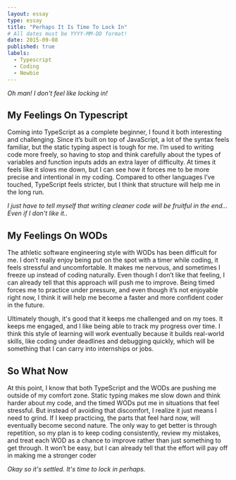 ```yaml
---
layout: essay
type: essay
title: "Perhaps It Is Time To Lock In"
# All dates must be YYYY-MM-DD format!
date: 2015-09-08
published: true
labels:
  - Typescript
  - Coding
  - Newbie
---
```



*Oh man! I don't feel like locking in!*

## My Feelings On Typescript

Coming into TypeScript as a complete beginner, I found it both interesting and challenging. Since it’s built on top of JavaScript, a lot of the syntax feels familiar, but the static typing aspect is tough for me. I’m used to writing code more freely, so having to stop and think carefully about the types of variables and function inputs adds an extra layer of difficulty. At times it feels like it slows me down, but I can see how it forces me to be more precise and intentional in my coding. Compared to other languages I’ve touched, TypeScript feels stricter, but I think that structure will help me in the long run. 

*I just have to tell myself that writing cleaner code will be fruitful in the end... Even if I don't like it..*

## My Feelings On WODs

The athletic software engineering style with WODs has been difficult for me. I don’t really enjoy being put on the spot with a timer while coding, it feels stressful and uncomfortable. It makes me nervous, and sometimes I freeze up instead of coding naturally. Even though I don’t like that feeling, I can already tell that this approach will push me to improve. Being timed forces me to practice under pressure, and even though it’s not enjoyable right now, I think it will help me become a faster and more confident coder in the future. 

Ultimately though, it's good that it keeps me challenged and on my toes. It keeps me engaged, and I like being able to track my progress over time. I think this style of learning will work eventually because it builds real-world skills, like coding under deadlines and debugging quickly, which will be something that I can carry into internships or jobs.

## So What Now

At this point, I know that both TypeScript and the WODs are pushing me outside of my comfort zone. Static typing makes me slow down and think harder about my code, and the timed WODs put me in situations that feel stressful. But instead of avoiding that discomfort, I realize it just means I need to grind. If I keep practicing, the parts that feel hard now, will eventually become second nature. The only way to get better is through repetition, so my plan is to keep coding consistently, review my mistakes, and treat each WOD as a chance to improve rather than just something to get through. It won’t be easy, but I can already tell that the effort will pay off in making me a stronger coder


*Okay so it's settled. It's time to lock in perhaps.*


